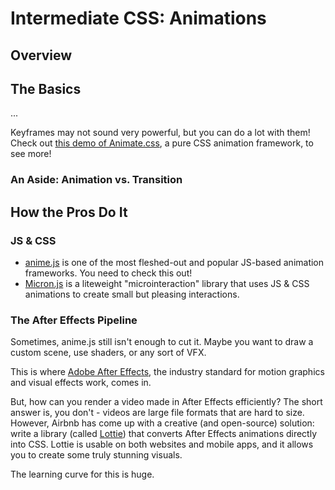 # Intermediate CSS: Animations

## Overview

## The Basics

...

Keyframes may not sound very powerful, but you can do a lot with them! Check out [this demo of Animate.css](https://animate.style/), a pure CSS animation framework, to see more!

### An Aside: Animation vs. Transition

## How the Pros Do It

### JS & CSS

* [anime.js](https://animejs.com/) is one of the most fleshed-out and popular JS-based animation frameworks. You need to check this out!
* [Micron.js](https://webkul.github.io/micron/) is a liteweight "microinteraction" library that uses JS & CSS animations to create small but pleasing interactions.

### The After Effects Pipeline

Sometimes, anime.js still isn't enough to cut it. Maybe you want to draw a custom scene, use shaders, or any sort of VFX.

This is where [Adobe After Effects](https://www.adobe.com/products/aftereffects.html), the industry standard for motion graphics and visual effects work, comes in.

But, how can you render a video made in After Effects efficiently? The short answer is, you don't - videos are large file formats that are hard to size. However, Airbnb has come up with a creative (and open-source) solution: write a library (called [Lottie](https://airbnb.io/lottie/#/)) that converts After Effects animations directly into CSS. Lottie is usable on both websites and mobile apps, and it allows you to create some truly stunning visuals.

The learning curve for this is huge. 